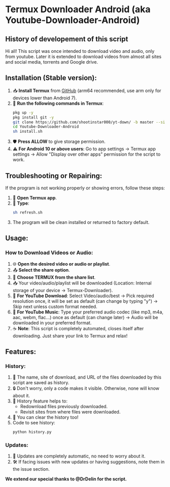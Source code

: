 # Termux Downloader Android (aka Youtube-Downloader-Android)

## History of developement of this script
Hi all! This script was once intended to download video and audio, only from youtube. Later it is extended to download videos from almost all sites and social media, torrents and Google drive.


## Installation (Stable version):

1. 📥 **Install Termux** from [GitHub](https://github.com/termux/termux-app/releases) (arm64 recommended, use arm only for devices lower than Android 7).
2. 🔧 **Run the following commands in Termux**:
    ```sh
    pkg up -y
    pkg install git -y
    git clone https://github.com/shootinstar000/yt-down/ -b master --single-branch
    cd Youtube-Downloader-Android
    sh install.sh
    ```
3. 🛡️ **Press ALLOW** to give storage permission.
4. ⚠️ **For Android 10 or above users**: Go to app settings -> Termux app settings -> Allow "Display over other apps" permission for the script to work.

## Troubleshooting or Repairing:

If the program is not working properly or showing errors, follow these steps:

1. 📱 **Open Termux app**.
2. 🔄 **Type**:
    ```sh
    sh refresh.sh
    ```
3. The program will be clean installed or returned to factory default.

## Usage:

### How to Download Videos or Audio:

1. 🌐 **Open the desired video or audio or playlist**.
2. 📤 **Select the share option**.
3. 📲 **Choose TERMUX from the share list**.
4. 📥 Your video/audio/playlist will be downloaded (Location: Internal storage of your device -> Termux-Downloader).
5. 🎥 **For YouTube Download**: Select Video/audio/best -> Pick required resolution once, it will be set as default (can change by typing "y") -> Skip next unless custom format needed.
6. 🎵 **For YouTube Music**: Type your preferred audio codec (like mp3, m4a, aac, webm, flac...) once as default (can change later) -> Audio will be downloaded in your preferred format.
7. ☕ **Note**: This script is completely automated, closes itself after downloading. Just share your link to Termux and relax!

## Features:

### History:

1. 📝 The name, site of download, and URL of the files downloaded by this script are saved as history.
2. 🔒 Don't worry, only a code makes it visible. Otherwise, none will know about it.
3. 📜 History feature helps to:
   - Redownload files previously downloaded.
   - Revisit sites from where files were downloaded.
4. 🧹 You can clear the history too!
5. Code to see history:
    ```sh
    python history.py
    ```

### Updates:

1. 🔄 Updates are completely automatic, no need to worry about it.
2. 🛠️ If facing issues with new updates or having suggestions, note them in the issue section.




**We extend our special thanks to @DrDelin for the script.**
